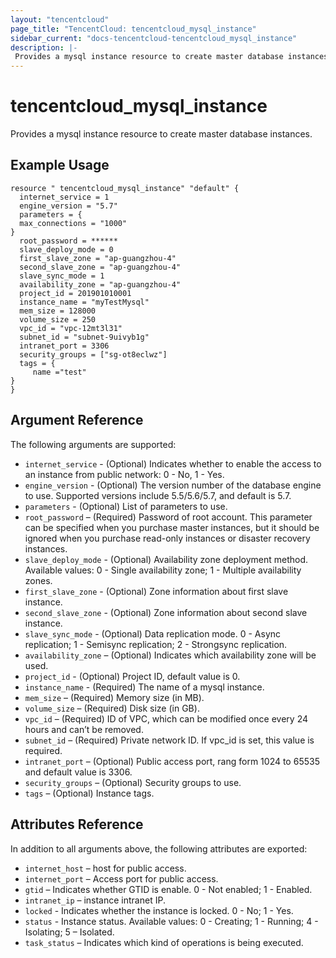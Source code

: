 ```yaml
---
layout: "tencentcloud"
page_title: "TencentCloud: tencentcloud_mysql_instance"
sidebar_current: "docs-tencentcloud-tencentcloud_mysql_instance"
description: |-
 Provides a mysql instance resource to create master database instances.
---
```


# tencentcloud_mysql_instance


Provides a mysql instance resource to create master database instances.


## Example Usage

```
resource " tencentcloud_mysql_instance" "default" {
  internet_service = 1
  engine_version = "5.7"
  parameters = {
  max_connections = "1000"
}
  root_password = ******
  slave_deploy_mode = 0
  first_slave_zone = "ap-guangzhou-4"
  second_slave_zone = "ap-guangzhou-4"
  slave_sync_mode = 1
  availability_zone = "ap-guangzhou-4"
  project_id = 201901010001
  instance_name = "myTestMysql"
  mem_size = 128000 
  volume_size = 250
  vpc_id = "vpc-12mt3l31"
  subnet_id = "subnet-9uivyb1g"
  intranet_port = 3306
  security_groups = ["sg-ot8eclwz"]
  tags = {
     name ="test"
}
}

```

## Argument Reference

The following arguments are supported:

- `internet_service` - (Optional) Indicates whether to enable the access to an instance from public network: 0 - No, 1 - Yes. 
- `engine_version` - (Optional) The version number of the database engine to use. Supported versions include 5.5/5.6/5.7, and default is 5.7.
- `parameters` - (Optional) List of parameters to use.
- `root_password` – (Required) Password of root account. This parameter can be specified when you purchase master instances, but it should be ignored when you purchase read-only instances or disaster recovery instances.
- `slave_deploy_mode` - (Optional) Availability zone deployment method. Available values: 0 - Single availability zone; 1 - Multiple availability zones.
- `first_slave_zone` - (Optional) Zone information about first slave instance.
- `second_slave_zone` - (Optional) Zone information about second slave instance.
- `slave_sync_mode` - (Optional) Data replication mode. 0 - Async replication; 1 - Semisync replication; 2 - Strongsync replication.
- `availability_zone` – (Optional) Indicates which availability zone will be used.
- `project_id` - (Optional) Project ID, default value is 0.
- `instance_name` - (Required) The name of a mysql instance.
- `mem_size` – (Required) Memory size (in MB).
- `volume_size` – (Required) Disk size (in GB).
- `vpc_id` – (Required) ID of VPC, which can be modified once every 24 hours and can’t be removed.
- `subnet_id` – (Required) Private network ID. If vpc_id is set, this value is required.
- `intranet_port` – (Optional) Public access port, rang form 1024 to 65535 and default value is 3306.
- `security_groups` – (Optional) Security groups to use.
- `tags` – (Optional) Instance tags.


## Attributes Reference

In addition to all arguments above, the following attributes are exported:

- `internet_host` – host for public access.
- `internet_port` – Access port for public access.
- `gtid` – Indicates whether GTID is enable. 0 - Not enabled; 1 - Enabled.  
- `intranet_ip` – instance intranet IP.
- `locked` - Indicates whether the instance is locked. 0 - No; 1 - Yes.
- `status` - Instance status. Available values: 0 - Creating; 1 - Running; 4 - Isolating; 5 – Isolated. 
- `task_status` – Indicates which kind of operations is being executed.
